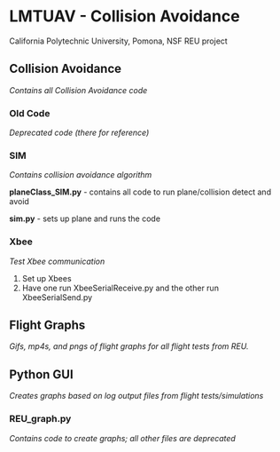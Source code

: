 # LMTUAV - Collision Avoidance
California Polytechnic University, Pomona, NSF REU project

## Collision Avoidance
*Contains all Collision Avoidance code*

### Old Code
*Deprecated code (there for reference)*

### SIM
*Contains collision avoidance algorithm*

**planeClass_SIM.py** - contains all code to run plane/collision detect and avoid

**sim.py** - sets up plane and runs the code

### Xbee
*Test Xbee communication*
1. Set up Xbees
2. Have one run XbeeSerialReceive.py and the other run XbeeSerialSend.py 

## Flight Graphs
*Gifs, mp4s, and pngs of flight graphs for all flight tests from REU.*

## Python GUI
*Creates graphs based on log output files from flight tests/simulations*
### REU_graph.py
*Contains code to create graphs; all other files are deprecated*
